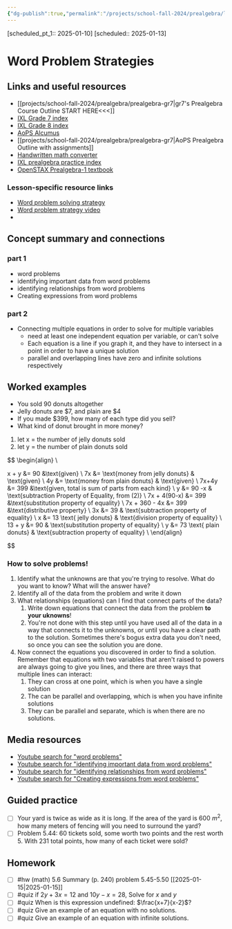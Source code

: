 ```yaml
---
{"dg-publish":true,"permalink":"/projects/school-fall-2024/prealgebra/lessons/word-problem-strategies/"}
---
```



[scheduled_pt_1:: 2025-01-10]
[scheduled:: 2025-01-13]

#  Word Problem Strategies

## Links and useful resources 

- [[projects/school-fall-2024/prealgebra/prealgebra-gr7\|gr7's Prealgebra Course Outline START HERE<<<]]
- [IXL Grade 7 index](https://www.ixl.com/math/grade-7)
- [IXL Grade 8 index](https://www.ixl.com/math/grade-8)
- [AoPS Alcumus](https://artofproblemsolving.com/alcumus)
- [[projects/school-fall-2024/prealgebra/prealgebra-gr7\|AoPS Prealgebra Outline with assignments]]
- [Handwritten math converter](https://webdemo.myscript.com/views/math/index.html#)
- [IXL prealgebra practice index](https://www.ixl.com/math/grade-7)
- [OpenSTAX Prealgebra-1 textbook](https://openstax.org/books/prealgebra-2e/pages/1-introduction)


### Lesson-specific resource links


- [Word problem solving strategy](https://openstax.org/books/prealgebra-2e/pages/9-1-use-a-problem-solving-strategy) 
- [Word problem strategy video](https://www.youtube.com/watch?v=6NAWREVdpo0) 
-  


## Concept summary and connections

### part 1
- word problems 
- identifying important data from word problems 
- identifying relationships from word problems 
- Creating expressions from word problems 

### part 2
- Connecting multiple equations in order to solve for multiple variables
    - need at least one independent equation per variable, or can't solve
    - Each equation is a line if you graph it, and they have to intersect in a point in order to have a unique solution
    - parallel and overlapping lines have zero and infinite solutions respectively

## Worked examples

- You sold 90 donuts altogether
- Jelly donuts are $7, and plain are $4
- If you made $399, how many of each type did you sell?
- What kind of donut brought in more money?

1. let x = the number of jelly donuts sold
2. let y = the number of plain donuts sold

$$
\begin{align} \\

x + y &= 90 &\text{given} \\ 
7x &= \text{money from jelly donuts} & \text{given} \\
4y &= \text{money from plain donuts} & \text{given} \\
7x+4y &= 399 &\text{given, total is sum of parts from each kind} \\
y &= 90 -x & \text{subtraction Property of Equality, from (2)} \\
7x + 4(90-x) &= 399 &\text{substitution property of equality} \\
7x + 360 - 4x &= 399 &\text{distributive property} \\
3x &= 39 & \text{subtraction property of equality} \\
x &= 13 \text{ jelly donuts} & \text{division property of equality} \\
13 + y &= 90 & \text{substitution property of equality} \\
y &= 73 \text{ plain donuts} & \text{subtraction property of equality} \\
\end{align} 

$$

### How to solve problems!

1. Identify what the unknowns are that you're trying to resolve. What do you want to know? What will the answer have?
2. Identify all of the data from the problem and write it down
3. What relationships (equations) can I find that connect parts of the data?
    1. Write down equations that connect the data from the problem **to your uknowns**! 
    2. You're not done with this step until you have used all of the data in a way that connects it to the unknowns, or until you have a clear path to the solution. Sometimes there's bogus extra data you don't need, so once you can see the solution you are done.
4. Now connect the equations you discovered in order to find a solution. Remember that equations with two variables that aren't raised to powers are always going to give you lines, and there are three ways that multiple lines can interact:
    1. They can cross at one point, which is when you have a single solution
    2. The can be parallel and overlapping, which is when you have infinite solutions
    3. They can be parallel and separate, which is when there are no solutions.

## Media resources

- [Youtube search for "word problems"](https://www.youtube.com/results?search_query=word%20problems)  
- [Youtube search for "identifying important data from word problems"](https://www.youtube.com/results?search_query=identifying%20important%20data%20from%20word%20problems)  
- [Youtube search for "identifying relationships from word problems"](https://www.youtube.com/results?search_query=identifying%20relationships%20from%20word%20problems)  
- [Youtube search for "Creating expressions from word problems"](https://www.youtube.com/results?search_query=Creating%20expressions%20from%20word%20problems)  

## Guided practice


- [ ] Your yard is twice as wide as it is long. If the area of the yard is 600 $m^2$, how many meters of fencing will you need to surround the yard?  
- [ ] Problem 5.44: 60 tickets sold, some worth two points and the rest worth 5. With 231 total points, how many of each ticket were sold?

## Homework


- [ ] #hw (math) 5.6 Summary (p. 240) problem 5.45-5.50 [[2025-01-15\|2025-01-15]] 
- [ ] #quiz if $2y+3x = 12$ and $10y-x=28$, Solve for $x \text{ and } y$
- [ ] #quiz When is this expression undefined: $\frac{x+7}{x-2}$?
- [ ] #quiz Give an example of an equation with no solutions.
- [ ] #quiz Give an example of an equation with infinite solutions.
